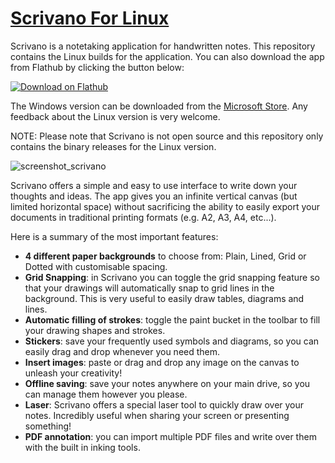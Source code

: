 # [Scrivano For Linux](https://scrivanolabs.github.io)
Scrivano is a notetaking application for handwritten notes. This repository contains the Linux builds for the application.
You can also download the app from Flathub by clicking the button below:

[![Download on Flathub](https://flathub.org/assets/badges/flathub-badge-en.svg)](https://flathub.org/apps/details/com.github.scrivanolabs.scrivano)

The Windows version can be downloaded from the [Microsoft Store](https://www.microsoft.com/store/apps/9MWCLGJ5XCBS?cid=github_linux). Any feedback about the Linux version is very welcome.

NOTE: Please note that Scrivano is not open source and this repository only contains the binary releases for the Linux version.

![screenshot_scrivano](https://scrivanolabs.github.io/assets/mainscreenshot.png)


Scrivano offers a simple and easy to use interface to write down your thoughts and ideas. The app gives you an infinite vertical canvas (but limited horizontal space) without sacrificing the ability to easily export your documents in traditional printing formats (e.g. A2, A3, A4, etc...). 

Here is a summary of the most important features:
- **4 different paper backgrounds** to choose from: Plain, Lined, Grid or Dotted with customisable spacing.
- **Grid Snapping**: in Scrivano you can toggle the grid snapping feature so that your drawings will automatically snap to grid lines in the background. This is very useful to easily draw tables, diagrams and lines.
- **Automatic filling of strokes**: toggle the paint bucket in the toolbar to fill your drawing shapes and strokes.
- **Stickers**: save your frequently used symbols and diagrams, so you can easily drag and drop whenever you need them.
- **Insert images**: paste or drag and drop any image on the canvas to unleash your creativity!
- **Offline saving**: save your notes anywhere on your main drive, so you can manage them however you please.
- **Laser**: Scrivano offers a special laser tool to quickly draw over your notes. Incredibly useful when sharing your screen or presenting something!
- **PDF annotation**: you can import multiple PDF files and write over them with the built in inking tools.
